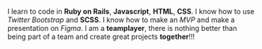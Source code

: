 I learn to code in **Ruby on Rails**, **Javascript**, **HTML**, **CSS**. I know how to use _Twitter Bootstrap_ and **SCSS**.
I know how to make an _MVP_ and make a presentation on _Figma_.
I am a **teamplayer**, there is nothing better than being part of a team and create great projects **together**!!!